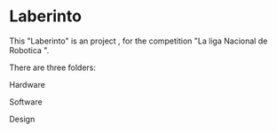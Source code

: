 # Laberinto

This "Laberinto" is an project , for the competition "La liga Nacional de Robotica ".

There are three folders:

Hardware

Software

Design
